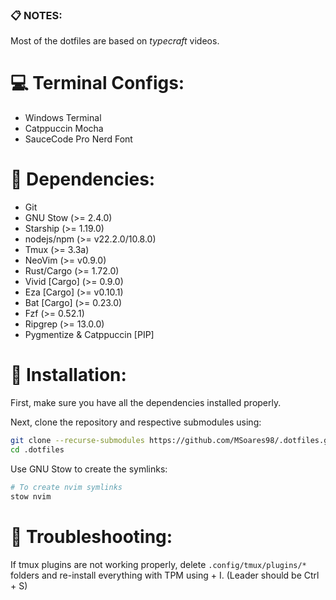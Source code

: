 ### :clipboard: NOTES:
Most of the dotfiles are based on *typecraft* videos.

# :computer: Terminal Configs:
- Windows Terminal
- Catppuccin Mocha
- SauceCode Pro Nerd Font

# :calling: Dependencies:
- Git
- GNU Stow (>= 2.4.0)
- Starship (>= 1.19.0)
- nodejs/npm (>= v22.2.0/10.8.0)
- Tmux (>= 3.3a)
- NeoVim (>= v0.9.0)
- Rust/Cargo (>= 1.72.0)
- Vivid [Cargo] (>= 0.9.0)
- Eza [Cargo] (>= v0.10.1)
- Bat [Cargo] (>= 0.23.0)
- Fzf (>= 0.52.1)
- Ripgrep (>= 13.0.0)
- Pygmentize & Catppuccin [PIP]

# :hammer: Installation:

First, make sure you have all the dependencies installed properly.

Next, clone the repository and respective submodules using:
```bash
git clone --recurse-submodules https://github.com/MSoares98/.dotfiles.git
cd .dotfiles
```

Use GNU Stow to create the symlinks:
```bash
# To create nvim symlinks
stow nvim
```

# :wrench: Troubleshooting:

If tmux plugins are not working properly, delete `.config/tmux/plugins/*` folders and re-install everything with TPM using <LEADER> + I. (Leader should be Ctrl + S)
